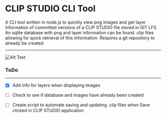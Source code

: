 # CLIP STUDIO CLI Tool

A CLI tool written in node.js to quickly view png images and get layer information of committed versions of a CLIP STUDIO file stored in GIT LFS. An sqlite database with png and layer information can be found .clip files allowing for quick retrieval of this information. Requires a git repository to already be created

----

![Alt Text](process.gif)

### ToDo
---
- [x] Add info for layers when displaying images
- [ ] Check to see if database and images have already been created
- [ ] Create script to automate saving and updating .clip files when Save clicked in CLIP STUDIO application

